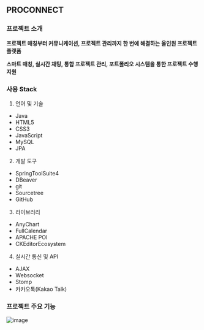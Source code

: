 ## PROCONNECT

### 프로젝트 소개

**프로젝트 매칭부터 커뮤니케이션, 프로젝트 관리까지 한 번에 해결하는 올인원 프로젝트 플랫폼**

**스마트 매칭, 실시간 채팅, 통합 프로젝트 관리, 포트폴리오 시스템을 통한 프로젝트 수행 지원**

### 사용 Stack
1. 언어 및 기술
- Java
- HTML5
- CSS3
- JavaScript
- MySQL
- JPA

2. 개발 도구
- SpringToolSuite4
- DBeaver
- git
- Sourcetree
- GitHub

3. 라이브러리
- AnyChart
- FullCalendar
- APACHE POI
- CKEditorEcosystem

4. 실시간 통신 및 API
- AJAX
- Websocket
- Stomp
- 카카오톡(Kakao Talk)

### 프로젝트 주요 기능

![image](https://github.com/user-attachments/assets/d10bb992-32d8-4625-8c74-a817978696b0)
